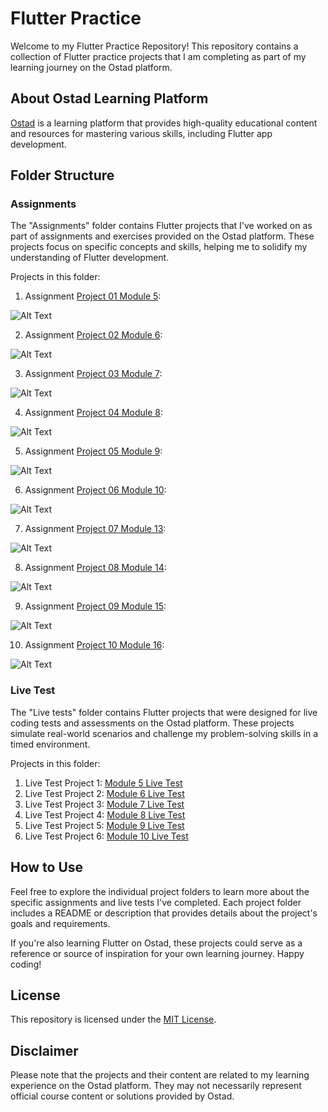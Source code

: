 # Flutter Practice

Welcome to my Flutter Practice Repository! This repository contains a collection of Flutter practice projects that I am completing as part of my learning journey on the Ostad platform.

## About Ostad Learning Platform

[Ostad](https://ostad.app) is a learning platform that provides high-quality educational content and resources for mastering various skills, including Flutter app development.

## Folder Structure

### Assignments

The "Assignments" folder contains Flutter projects that I've worked on as part of assignments and exercises provided on the Ostad platform. These projects focus on specific concepts and skills, helping me to solidify my understanding of Flutter development.

Projects in this folder:
01. Assignment [Project 01 Module 5](https://github.com/muj-i/Flutter-Practice/tree/main/Assignments/mod5asgmt):

![Alt Text](Assignments/AssignmentsSS/m5.png)

02. Assignment [Project 02 Module 6](https://github.com/muj-i/Flutter-Practice/tree/main/Assignments/mod6asgmt):

![Alt Text](Assignments/AssignmentsSS/m6.png)

03. Assignment [Project 03 Module 7](https://github.com/muj-i/Flutter-Practice/tree/main/Assignments/mod7asgmt):
   
![Alt Text](Assignments/AssignmentsSS/m7.png)

04. Assignment [Project 04 Module 8](https://github.com/muj-i/Flutter-Practice/tree/main/Assignments/mod8asgmt):

![Alt Text](Assignments/AssignmentsSS/m8.png)

05. Assignment [Project 05 Module 9](https://github.com/muj-i/Flutter-Practice/tree/main/Assignments/mod9asgmt):

![Alt Text](Assignments/AssignmentsSS/m9.png)

06. Assignment [Project 06 Module 10](https://github.com/muj-i/Flutter-Practice/tree/main/Assignments/mod10asgmt):

![Alt Text](Assignments/AssignmentsSS/m10.png)

07. Assignment [Project 07 Module 13](https://github.com/muj-i/progress_pal):

![Alt Text](Assignments/AssignmentsSS/.png)

08. Assignment [Project 08 Module 14](https://github.com/muj-i/Flutter-Practice/tree/main/Assignments/mod14asgmt):

![Alt Text](Assignments/AssignmentsSS/m14.png)

09. Assignment [Project 09 Module 15](https://github.com/muj-i/Flutter-Practice/tree/main/Assignments/mod15asgmt):

![Alt Text](Assignments/AssignmentsSS/m15.png)

10. Assignment [Project 10 Module 16](https://github.com/muj-i/crafty_bay):

![Alt Text](Assignments/AssignmentsSS/m.png)

### Live Test

The "Live tests" folder contains Flutter projects that were designed for live coding tests and assessments on the Ostad platform. These projects simulate real-world scenarios and challenge my problem-solving skills in a timed environment.

Projects in this folder:
1. Live Test Project 1:
<a href="https://github.com/muj-i/Flutter-Practice/tree/main/LiveTests/mod5lt">Module 5 Live Test</a>
2. Live Test Project 2:
<a href="https://github.com/muj-i/Flutter-Practice/tree/main/LiveTests/mod6lt">Module 6 Live Test</a>
3. Live Test Project 3:
<a href="https://github.com/muj-i/Flutter-Practice/tree/main/LiveTests/mod7lt">Module 7 Live Test</a>
4. Live Test Project 4:
<a href="https://github.com/muj-i/Flutter-Practice/tree/main/LiveTests/mod8lt">Module 8 Live Test</a>
5. Live Test Project 5:
<a href="https://github.com/muj-i/Flutter-Practice/tree/main/LiveTests/mod9lt">Module 9 Live Test</a>
6. Live Test Project 6:
<a href="https://github.com/muj-i/Flutter-Practice/tree/main/LiveTests/mod10lt">Module 10 Live Test</a>




## How to Use

Feel free to explore the individual project folders to learn more about the specific assignments and live tests I've completed. Each project folder includes a README or description that provides details about the project's goals and requirements.

If you're also learning Flutter on Ostad, these projects could serve as a reference or source of inspiration for your own learning journey. Happy coding!

## License

This repository is licensed under the [MIT License](LICENSE).

## Disclaimer

Please note that the projects and their content are related to my learning experience on the Ostad platform. They may not necessarily represent official course content or solutions provided by Ostad.
